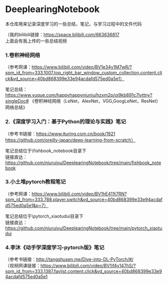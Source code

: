 # DeeplearingNotebook
本仓库用来记录深度学习的一些总结，笔记，与学习过程中的文件代码 

（我的bilibili链接：https://space.bilibili.com/663636817  
上面会有我上传的一些总结视频  

### 1.卷积神经网络
（参考网课：https://www.bilibili.com/video/BV1e34y1M7wR/?spm_id_from=333.1007.top_right_bar_window_custom_collection.content.click&vd_source=40bd868399e33e94acdafd575ed0a5e1）  

笔记总结：https://www.yuque.com/happyhappyniuniu/hzxm2p/oi9kb891c7lvttny?singleDoc# 《卷积神经网络（LeNet，AlexNet，VGG,GoogLeNet，ResNet）网络总结》

### 2.《深度学习入门：基于Python的理论与实践》笔记
（参考书链接：https://www.ituring.com.cn/book/1921  
https://github.com/oreilly-japan/deep-learning-from-scratch）

笔记总结位于\fishbook_notebook目录下  
链接直达：https://github.com/niuruiyu/DeeplearingNotebook/tree/main/fishbook_notebook

### 3.小土堆pytorch教程笔记
（参考网课：https://www.bilibili.com/video/BV1hE411t7RN?spm_id_from=333.788.player.switch&vd_source=40bd868399e33e94acdafd575ed0a5e1&p=7）  

笔记总结位于\pytorch_xiaotudui目录下  
链接直达：https://github.com/niuruiyu/DeeplearingNotebook/tree/main/pytorch_xiaotudui

### 4.李沐《动手学深度学习-pytorch版》笔记
（参考书链接：http://tangshusen.me/Dive-into-DL-PyTorch/#/  
（视频网课链接：https://www.bilibili.com/video/BV1if4y147hS/?spm_id_from=333.1387.favlist.content.click&vd_source=40bd868399e33e94acdafd575ed0a5e1  

